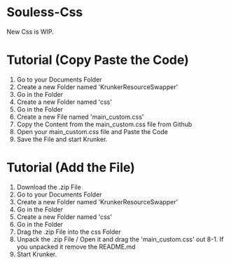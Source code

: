 # Souless-Css
New Css is WIP.



# Tutorial (Copy Paste the Code)
1. Go to your Documents Folder
2. Create a new Folder named 'KrunkerResourceSwapper'
3. Go in the Folder
4. Create a new Folder named 'css'
5. Go in the Folder
6. Create a new File named 'main_custom.css'
7. Copy the Content from the main_custom.css file from Github
8. Open your main_custom.css file and Paste the Code
9. Save the File and start Krunker.

# Tutorial (Add the File)
1. Download the .zip File
2. Go to your Documents Folder
3. Create a new Folder named 'KrunkerResourceSwapper'
4. Go in the Folder
5. Create a new Folder named 'css'
6. Go in the Folder
7. Drag the .zip File into the css Folder
8. Unpack the .zip File / Open it and drag the 'main_custom.css' out
8-1. If you unpacked it remove the README.md
9. Start Krunker.
